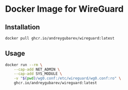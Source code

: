 # Docker Image for WireGuard

## Installation

```bash
docker pull ghcr.io/andreygubarev/wireguard:latest
```

## Usage

```bash
docker run --rm \
    --cap-add NET_ADMIN \
    --cap-add SYS_MODULE \
    -v "$(pwd)/wg0.conf:/etc/wireguard/wg0.conf:ro" \
    ghcr.io/andreygubarev/wireguard:latest
```
